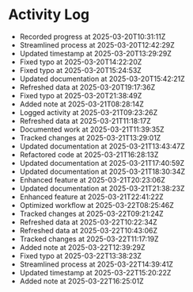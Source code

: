 # Activity Log

- Recorded progress at 2025-03-20T10:31:11Z
- Streamlined process at 2025-03-20T12:42:29Z
- Updated timestamp at 2025-03-20T13:29:29Z
- Fixed typo at 2025-03-20T14:22:20Z
- Fixed typo at 2025-03-20T15:24:53Z
- Updated documentation at 2025-03-20T15:42:21Z
- Refreshed data at 2025-03-20T19:17:36Z
- Fixed typo at 2025-03-20T21:38:49Z
- Added note at 2025-03-21T08:28:14Z
- Logged activity at 2025-03-21T09:23:26Z
- Refreshed data at 2025-03-21T11:18:17Z
- Documented work at 2025-03-21T11:39:35Z
- Tracked changes at 2025-03-21T13:29:01Z
- Updated documentation at 2025-03-21T13:43:47Z
- Refactored code at 2025-03-21T16:28:13Z
- Updated documentation at 2025-03-21T17:40:59Z
- Updated documentation at 2025-03-21T18:30:34Z
- Enhanced feature at 2025-03-21T20:23:06Z
- Updated documentation at 2025-03-21T21:38:23Z
- Enhanced feature at 2025-03-21T22:41:22Z
- Optimized workflow at 2025-03-22T08:25:46Z
- Tracked changes at 2025-03-22T09:21:24Z
- Refreshed data at 2025-03-22T10:22:34Z
- Refreshed data at 2025-03-22T10:43:06Z
- Tracked changes at 2025-03-22T11:17:19Z
- Added note at 2025-03-22T12:39:29Z
- Fixed typo at 2025-03-22T13:38:23Z
- Streamlined process at 2025-03-22T14:39:41Z
- Updated timestamp at 2025-03-22T15:20:22Z
- Added note at 2025-03-22T16:25:01Z
